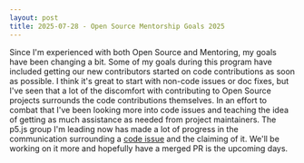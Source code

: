 ```yaml
---
layout: post
title: 2025-07-28 - Open Source Mentorship Goals 2025
---
```


Since I'm experienced with both Open Source and Mentoring, my goals have been changing a bit. Some of my goals during this program have included getting our new contributors started on code contributions as soon as possible. I think it's great to start with non-code issues or doc fixes, but I've seen that a lot of the discomfort with contributing to Open Source projects surrounds the code contributions themselves. In an effort to combat that I've been looking more into code issues and teaching the idea of getting as much assistance as needed from project maintainers. The p5.js group I'm leading now has made a lot of progress in the communication surrounding a [code issue](https://github.com/processing/processing4/issues/981#issuecomment-3120547316) and the claiming of it. We'll be working on it more and hopefully have a merged PR is the upcoming days.
